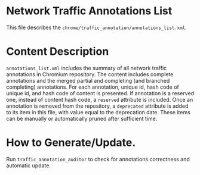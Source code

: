 # Network Traffic Annotations List
This file describes the `chrome/traffic_annotation/annotations_list.xml`.

# Content Description
`annotations_list.xml` includes the summary of all network traffic annotations
in Chromium repository. The content includes complete annotations and the merged
partial and completing (and branched completing) annotations.
For each annotation, unique id, hash code of unique id, and hash code of content
is presented. If annotation is a reserved one, instead of content hash code, a
`reserved` attribute is included.
Once an annotation is removed from the repository, a `deprecated` attribute is
added to its item in this file, with value equal to the deprecation date.
These items can be manually or automatically pruned after sufficient time.

# How to Generate/Update.
Run `traffic_annotation_auditor` to check for annotations correctness and
automatic update.